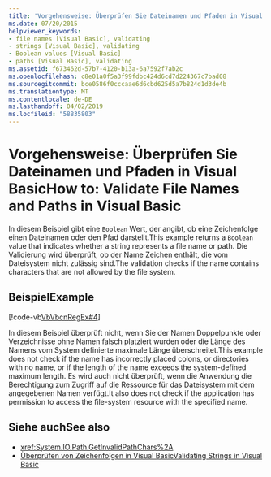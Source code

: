 ```yaml
---
title: 'Vorgehensweise: Überprüfen Sie Dateinamen und Pfaden in Visual Basic'
ms.date: 07/20/2015
helpviewer_keywords:
- file names [Visual Basic], validating
- strings [Visual Basic], validating
- Boolean values [Visual Basic]
- paths [Visual Basic], validating
ms.assetid: f673462d-57b7-4120-b13a-6a7592f7ab2c
ms.openlocfilehash: c8e01a0f5a3f99fdbc424d6cd7d224367c7bad08
ms.sourcegitcommit: bce0586f0cccaae6d6cbd625d5a7b824d1d3de4b
ms.translationtype: MT
ms.contentlocale: de-DE
ms.lasthandoff: 04/02/2019
ms.locfileid: "58835803"
---
```

# <a name="how-to-validate-file-names-and-paths-in-visual-basic"></a><span data-ttu-id="300f4-102">Vorgehensweise: Überprüfen Sie Dateinamen und Pfaden in Visual Basic</span><span class="sxs-lookup"><span data-stu-id="300f4-102">How to: Validate File Names and Paths in Visual Basic</span></span>
<span data-ttu-id="300f4-103">In diesem Beispiel gibt eine `Boolean` Wert, der angibt, ob eine Zeichenfolge einen Dateinamen oder den Pfad darstellt.</span><span class="sxs-lookup"><span data-stu-id="300f4-103">This example returns a `Boolean` value that indicates whether a string represents a file name or path.</span></span> <span data-ttu-id="300f4-104">Die Validierung wird überprüft, ob der Name Zeichen enthält, die vom Dateisystem nicht zulässig sind.</span><span class="sxs-lookup"><span data-stu-id="300f4-104">The validation checks if the name contains characters that are not allowed by the file system.</span></span>  
  
## <a name="example"></a><span data-ttu-id="300f4-105">Beispiel</span><span class="sxs-lookup"><span data-stu-id="300f4-105">Example</span></span>  
 [!code-vb[VbVbcnRegEx#4](~/samples/snippets/visualbasic/VS_Snippets_VBCSharp/VbVbcnRegEx/VB/Class1.vb#4)]  
  
 <span data-ttu-id="300f4-106">In diesem Beispiel überprüft nicht, wenn Sie der Namen Doppelpunkte oder Verzeichnisse ohne Namen falsch platziert wurden oder die Länge des Namens vom System definierte maximale Länge überschreitet.</span><span class="sxs-lookup"><span data-stu-id="300f4-106">This example does not check if the name has incorrectly placed colons, or directories with no name, or if the length of the name exceeds the system-defined maximum length.</span></span> <span data-ttu-id="300f4-107">Es wird auch nicht überprüft, wenn die Anwendung die Berechtigung zum Zugriff auf die Ressource für das Dateisystem mit dem angegebenen Namen verfügt.</span><span class="sxs-lookup"><span data-stu-id="300f4-107">It also does not check if the application has permission to access the file-system resource with the specified name.</span></span>  
  
## <a name="see-also"></a><span data-ttu-id="300f4-108">Siehe auch</span><span class="sxs-lookup"><span data-stu-id="300f4-108">See also</span></span>

- <xref:System.IO.Path.GetInvalidPathChars%2A>
- [<span data-ttu-id="300f4-109">Überprüfen von Zeichenfolgen in Visual Basic</span><span class="sxs-lookup"><span data-stu-id="300f4-109">Validating Strings in Visual Basic</span></span>](../../../../visual-basic/programming-guide/language-features/strings/validating-strings.md)
